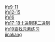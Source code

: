 <a href="https://t253538489.github.io/ife/html/ife%E5%81%9A%E4%B8%AA%E6%BC%82%E4%BA%AE%E7%BD%91%E7%AB%99.html">ife9-11</a><br>
<a href="https://t253538489.github.io/ife/html/day12-15.html">ife12-15</a><br>
<a href="https://t253538489.github.io/ife/html/day16.html">ife16</a><br>
<a href="https://t253538489.github.io/ife/html/ife day17-18dec2bin.html">ife17-18十进制转二进制</a><br>
<a href="https://t253538489.github.io/ife/html/ife19.html">ife19查找元素练习</a><br>
<a href="https://t253538489.github.io/ife/jiangkang.html">jinakang
